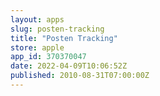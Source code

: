 ```yaml
---
layout: apps
slug: posten-tracking
title: "Posten Tracking"
store: apple
app_id: 370370047
date: 2022-04-09T10:06:52Z
published: 2010-08-31T07:00:00Z
---
```

